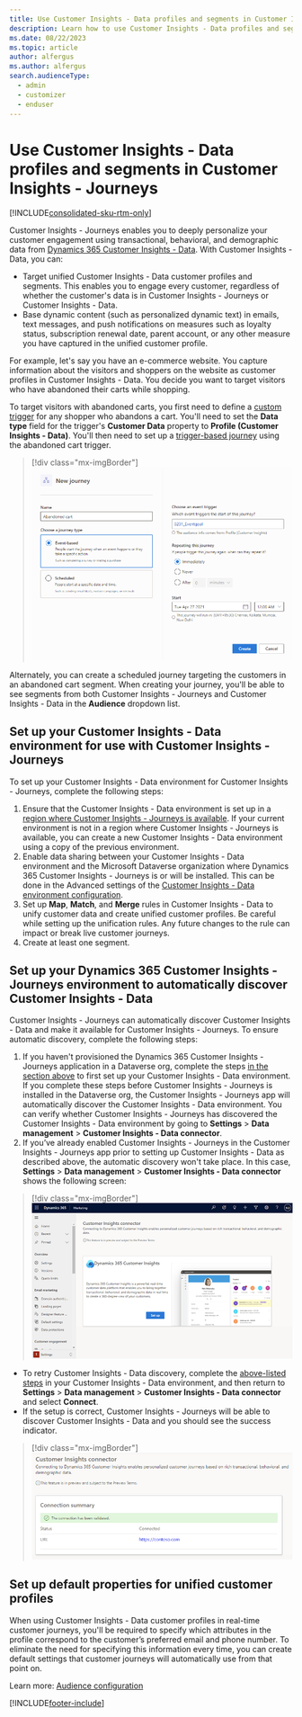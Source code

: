 ```yaml
---
title: Use Customer Insights - Data profiles and segments in Customer Insights - Journeys
description: Learn how to use Customer Insights - Data profiles and segments in Customer Insights - Journeys.
ms.date: 08/22/2023
ms.topic: article
author: alfergus
ms.author: alfergus
search.audienceType: 
  - admin
  - customizer
  - enduser
---
```


# Use Customer Insights - Data profiles and segments in Customer Insights - Journeys

[!INCLUDE[consolidated-sku-rtm-only](./includes/consolidated-sku-rtm-only.md)]

Customer Insights - Journeys enables you to deeply personalize your customer engagement using transactional, behavioral, and demographic data from [Dynamics 365 Customer Insights - Data](/dynamics365/customer-insights). With Customer Insights - Data, you can:
- Target unified Customer Insights - Data customer profiles and segments. This enables you to engage every customer, regardless of whether the customer's data is in Customer Insights - Journeys or Customer Insights - Data.
- Base dynamic content (such as personalized dynamic text) in emails, text messages, and push notifications on measures such as loyalty status, subscription renewal date, parent account, or any other measure you have captured in the unified customer profile.

For example, let's say you have an e-commerce website. You capture information about the visitors and shoppers on the website as customer profiles in Customer Insights - Data. You decide you want to target visitors who have abandoned their carts while shopping.

To target visitors with abandoned carts, you first need to define a [custom trigger](real-time-marketing-custom-triggers.md) for any shopper who abandons a cart. You'll need to set the **Data type** field for the trigger's **Customer Data** property to **Profile (Customer Insights - Data)**. You'll then need to set up a [trigger-based journey](real-time-marketing-trigger-based-journey.md) using the abandoned cart trigger.

> [!div class="mx-imgBorder"]
> ![Cart custom event screenshot.](media/real-time-marketing-ci-profile-cart-event.png)

Alternately, you can create a scheduled journey targeting the customers in an abandoned cart segment. When creating your journey, you'll be able to see segments from both Customer Insights - Journeys and Customer Insights - Data in the **Audience** dropdown list.

## Set up your Customer Insights - Data environment for use with Customer Insights - Journeys

To set up your Customer Insights - Data environment for Customer Insights - Journeys, complete the following steps:

1. Ensure that the Customer Insights - Data environment is set up in a [region where Customer Insights - Journeys is available](real-time-marketing-overview.md). If your current environment is not in a region where Customer Insights - Journeys is available, you can create a new Customer Insights - Data environment using a copy of the previous environment.
1. Enable data sharing between your Customer Insights - Data environment and the Microsoft Dataverse organization where Dynamics 365 Customer Insights - Journeys is or will be installed. This can be done in the Advanced settings of the [Customer Insights - Data environment configuration](data/own-data-lake-storage.md#enable-data-sharing-with-dataverse-from-your-own-azure-data-lake-storage-preview).
1. Set up **Map**, **Match**, and **Merge** rules in Customer Insights - Data to unify customer data and create unified customer profiles. Be careful while setting up the unification rules. Any future changes to the rule can impact or break live customer journeys.
1. Create at least one segment.

## Set up your Dynamics 365 Customer Insights - Journeys environment to automatically discover Customer Insights - Data

Customer Insights - Journeys can automatically discover Customer Insights - Data and make it available for Customer Insights - Journeys. To ensure automatic discovery, complete the following steps:

1. If you haven't provisioned the Dynamics 365 Customer Insights - Journeys application in a Dataverse org, complete the steps [in the section above](real-time-marketing-ci-profile.md#set-up-your-customer-insights---data-environment-for-use-with-customer-insights---journeys) to first set up your Customer Insights - Data environment. If you complete these steps before Customer Insights - Journeys is installed in the Dataverse org, the Customer Insights - Journeys app will automatically discover the Customer Insights - Data environment. You can verify whether Customer Insights - Journeys has discovered the Customer Insights - Data environment by going to **Settings** > **Data management** > **Customer Insights - Data connector**.
1. If you’ve already enabled Customer Insights - Journeys in the Customer Insights - Journeys app prior to setting up Customer Insights - Data as described above, the automatic discovery won't take place. In this case, **Settings** > **Data management** > **Customer Insights - Data connector** shows the following screen:

> [!div class="mx-imgBorder"]
> ![Customer Insights - Data setup screenshot.](media/real-time-marketing-ci-setup.png)

  - To retry Customer Insights - Data discovery, complete the [above-listed steps](real-time-marketing-ci-profile.md#set-up-your-customer-insights---data-environment-for-use-with-customer-insights---journeys) in your Customer Insights - Data environment, and then return to **Settings** > **Data management** > **Customer Insights - Data connector** and select **Connect**.
  - If the setup is correct, Customer Insights - Journeys will be able to discover Customer Insights - Data and you should see the success indicator.

> [!div class="mx-imgBorder"]
> ![Customer Insights - Data setup success screenshot.](media/real-time-marketing-ci-profile-success2.png)

## Set up default properties for unified customer profiles

When using Customer Insights - Data customer profiles in real-time customer journeys, you'll be required to specify which attributes in the profile correspond to the customer’s preferred email and phone number. To eliminate the need for specifying this information every time, you can create default settings that customer journeys will automatically use from that point on.

Learn more: [Audience configuration](real-time-marketing-audience-data.md)

[!INCLUDE[footer-include](./includes/footer-banner.md)]
